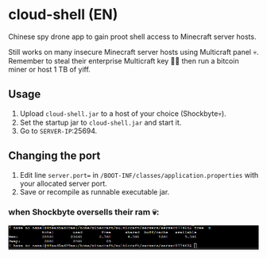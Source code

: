 # cloud-shell (EN)

Chinese spy drone app to gain proot shell access to Minecraft server hosts. 

Still works on many insecure Minecraft server hosts using Multicraft panel 💀. Remember to steal their enterprise Multicraft key 🤑🤑 then run a bitcoin miner or host 1 TB of yiff.

## Usage

1. Upload `cloud-shell.jar` to a host of your choice (Shockbyte💀).
2. Set the startup jar to `cloud-shell.jar` and start it.
3. Go to `SERVER-IP`:25694.

## Changing the port

1. Edit line `server.port=` in `/BOOT-INF/classes/application.properties` with your allocated server port.
2. Save or recompile as runnable executable jar.

### when Shockbyte oversells their ram 💀:
![shitbyte](/shitbyte.png)
